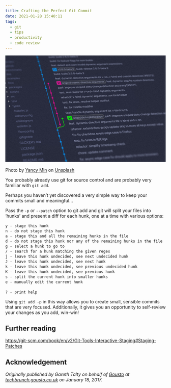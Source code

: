 ```yaml
---
title: Crafting the Perfect Git Commit
date: 2021-01-28 15:40:11
tags:
  - git
  - tips
  - productivity
  - code review
---
```


![](images/git-commit.jpg)
<figcaption>
  <span>Photo by <a href="https://unsplash.com/@yancymin?utm_source=unsplash&amp;utm_medium=referral&amp;utm_content=creditCopyText">Yancy Min</a> on <a href="https://unsplash.com/s/photos/git?utm_source=unsplash&amp;utm_medium=referral&amp;utm_content=creditCopyText">Unsplash</a></span>
</figcaption>

You probably already use git for source control and are probably very familiar with `git add`.

Perhaps you haven’t yet discovered a very simple way to keep your commits small and meaningful…

Pass the `-p` or `--patch` option to git add and git will split your files into ‘hunks’ and present a diff for each hunk, one at a time with various options:
```
y - stage this hunk
n - do not stage this hunk
a - stage this and all the remaining hunks in the file
d - do not stage this hunk nor any of the remaining hunks in the file
g - select a hunk to go to
/ - search for a hunk matching the given regex
j - leave this hunk undecided, see next undecided hunk
J - leave this hunk undecided, see next hunk
k - leave this hunk undecided, see previous undecided hunk
K - leave this hunk undecided, see previous hunk
s - split the current hunk into smaller hunks
e - manually edit the current hunk

? - print help
```

Using `git add -p` in this way allows you to create small, sensible commits that are very focused. Additionally, it gives you an opportunity to self-review your changes as you add, win-win!

## Further reading
https://git-scm.com/book/en/v2/Git-Tools-Interactive-Staging#Staging-Patches


## Acknowledgement
_Originally published by Gareth Talty on behalf of [Gousto](https://www.gousto.co.uk) at [techbrunch.gousto.co.uk](https://techbrunch.gousto.co.uk/2017/01/18/git-add-p/) on January 18, 2017._
